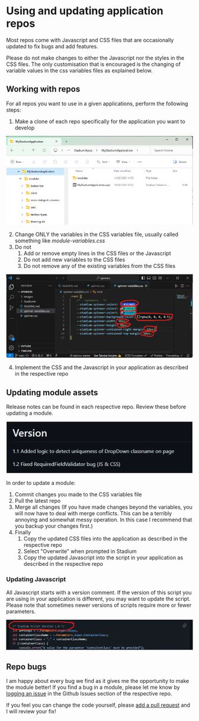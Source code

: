# Using and updating application repos

Most repos come with Javascript and CSS files that are occasionally updated to fix bugs and add features. 

Please do not make changes to either the Javascript nor the styles in the CSS files. The only customisation that is encouraged is the changing of variable values in the css variables files as explained below. 

## Working with repos
For all repos you want to use in a given applications, perform the following steps:

1. Make a clone of each repo specifically for the application you want to develop

![](images/ApplicationExplorer.png)

2. Change ONLY the variables in the CSS variables file, usually called something like *module-variables.css*
3. Do not 
   1. Add or remove empty lines in the CSS files or the Javascript
   2. Do not add new variables to the CSS files
   3. Do not remove any of the existing variables from the CSS files

![](images/EditableElements.png)

4. Implement the CSS and the Javascript in your application as described in the respective repo

## Updating module assets
Release notes can be found in each respective repo. Review these before updating a module. 

<div style="border: 1px solid white;"><img src="images/VersionInfo.png"></div>

In order to update a module:

1. Commit changes you made to the CSS variables file 
2. Pull the latest repo
3. Merge all changes (If you have made changes beyond the variables, you will now have to deal with merge conflicts. This can be a terribly annoying and somewhat messy operation. In this case I recommend that you backup your changes first.)
4. Finally
   1. Copy the updated CSS files into the application as described in the respective repo
   2. Select "Overwrite" when prompted in Stadium
   3. Copy the updated Javascript into the script in your application as described in the respective repo

### Updating Javascript
All Javascript starts with a version comment. If the version of this script you are using in your application is different, you may want to update the script. Please note that sometimes newer versions of scripts require more or fewer parameters. 

![](images/ScriptVersion.png)

## Repo bugs
I am happy about every bug we find as it gives me the opportunity to make the module better! If you find a bug in a module, please let me know by [logging an issue](https://docs.github.com/en/issues/tracking-your-work-with-issues/creating-an-issue) in the Github Issues section of the respective repo. 
 
If you feel you can change the code yourself, please [add a pull request](https://docs.github.com/en/pull-requests/collaborating-with-pull-requests/incorporating-changes-from-a-pull-request/merging-a-pull-request-with-a-merge-queue#adding-a-pull-request-to-a-merge-queue) and I will review your fix! 